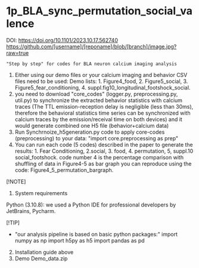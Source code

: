 # 1p_BLA_sync_permutation_social_valence
DOI: https://doi.org/10.1101/2023.10.17.562740
https://github.com/[username]/[reponame]/blob/[branch]/image.jpg?raw=true

```
"Step by step" for codes for BLA neuron calcium imaging analysis
```
1. Either using our demo files or your calcium imaging and behavior CSV files need to be used: Demo lists: 1. Figure4_food, 2. Figure5_social, 3. Figure5_fear_conditioning, 4. suppl.fig10_longitudinal_footshock_social.
2.  you need to download "core_codes" (logger.py, preprocessing.py, util.py) to synchronize the extracted behavior statistics with calcium traces (The TTL emission-reception delay is negligible (less than 30ms), therefore the behavioral statistics time series can be synchronized with calcium traces by the emission/receival time on both devices) and it would generate combined one H5 file (behavior+calcium data)
3.  Run Synchrnoize_h5generation.py code to apply core-codes (preprocessing) to your data: "import core.preprocessing as prep"
4. You can run each code (5 codes) described in the paper to generate the results: 1. Fear Conditioning, 2.social, 3. food, 4. permutation, 5, suppl.10 social_footshock.
   code number 4 is the percentage comparison with shuffling of data in Figure4-5 as bar graph you can reproduce using the code: Figure4_5_permutation_bargraph.
   
 [!NOTE]      
1. System requirements

Python (3.10.8): we used  a Python IDE for professional developers by JetBrains, Pycharm.

[!TIP]
- "our analysis pipeline is based on basic python packages:" 
import numpy as np
import h5py as h5
import pandas as pd

2. Installation guide
above 
3. Demo
Demo_data.zip
